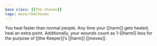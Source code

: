 ```yaml
---
base class: [[The Chosen]]
tags: move/theChosen
---
```

You heal faster than normal people. Any time your [[harm]] gets healed, heal an extra point. Additionally, your wounds count as 1-[[harm]] less for the purpose of [[the Keeper]]’s [[harm]] [[moves]].
